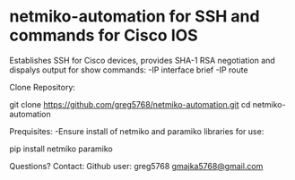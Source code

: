 # netmiko-automation for SSH and commands for Cisco IOS
Establishes SSH for Cisco devices, provides SHA-1 RSA negotiation and dispalys output for show commands:
-IP interface brief 
-IP route

Clone Repository:

git clone https://github.com/greg5768/netmiko-automation.git
cd netmiko-automation


Prequisites:
-Ensure install of netmiko and paramiko libraries for use:

pip install netmiko paramiko

Questions? Contact:
Github user: greg5768
gmajka5768@gmail.com

